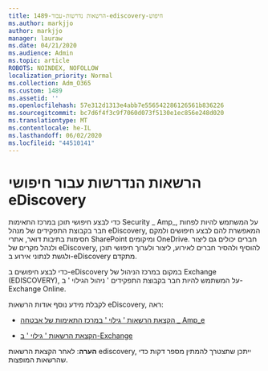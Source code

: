 ```yaml
---
title: 1489-הרשאות נדרשות-עבור-ediscovery-חיפוש
ms.author: markjjo
author: markjjo
manager: lauraw
ms.date: 04/21/2020
ms.audience: Admin
ms.topic: article
ROBOTS: NOINDEX, NOFOLLOW
localization_priority: Normal
ms.collection: Adm_O365
ms.custom: 1489
ms.assetid: ''
ms.openlocfilehash: 57e312d1313e4abb7e556542286126561b836226
ms.sourcegitcommit: bc7d6f4f3c9f7060d073f5130e1ec856e248d020
ms.translationtype: MT
ms.contentlocale: he-IL
ms.lasthandoff: 06/02/2020
ms.locfileid: "44510141"
---
```

# <a name="permissions-required-for-ediscovery-searches"></a>הרשאות הנדרשות עבור חיפושי eDiscovery

כדי לבצע חיפושי תוכן במרכז התאימות Security _ Amp_, על המשתמש להיות לפחות חבר בקבוצת התפקידים של מנהל eDiscovery, המאפשרת להם לבצע חיפושים ולמקם חסימות בתיבות דואר, אתרי SharePoint ומיקומים OneDrive. חברים יכולים גם ליצור ולנהל מקרים של eDiscovery, להוסיף ולהסיר חברים לאירוע, ליצור ולערוך חיפושי תוכן ולגשת לנתוני אירוע ב-eDiscovery מתקדם.

כדי לבצע חיפושים ב-eDiscovery במקום במרכז הניהול של Exchange (EDISCOVERY), על המשתמש להיות חבר בקבוצת התפקידים ' ניהול הגילוי ' ב-Exchange Online.

לקבלת מידע נוסף אודות הרשאות eDiscovery, ראה: 

- [הקצאת הרשאות ' גילוי ' במרכז התאימות של אבטחה _ Amp_e](https://docs.microsoft.com/microsoft-365/compliance/assign-ediscovery-permissions)

- [הקצאת הרשאות ' גילוי ' ב-Exchange](https://docs.microsoft.com/exchange/security-and-compliance/in-place-ediscovery/assign-ediscovery-permissions)

**הערה**: לאחר הקצאת הרשאות ediscovery, ייתכן שתצטרך להמתין מספר דקות כדי שהרשאות המופצות.
